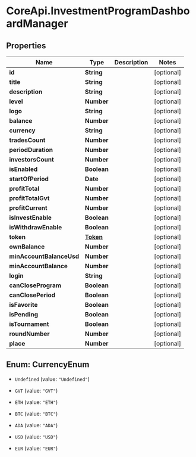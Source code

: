 # CoreApi.InvestmentProgramDashboardManager

## Properties
Name | Type | Description | Notes
------------ | ------------- | ------------- | -------------
**id** | **String** |  | [optional] 
**title** | **String** |  | [optional] 
**description** | **String** |  | [optional] 
**level** | **Number** |  | [optional] 
**logo** | **String** |  | [optional] 
**balance** | **Number** |  | [optional] 
**currency** | **String** |  | [optional] 
**tradesCount** | **Number** |  | [optional] 
**periodDuration** | **Number** |  | [optional] 
**investorsCount** | **Number** |  | [optional] 
**isEnabled** | **Boolean** |  | [optional] 
**startOfPeriod** | **Date** |  | [optional] 
**profitTotal** | **Number** |  | [optional] 
**profitTotalGvt** | **Number** |  | [optional] 
**profitCurrent** | **Number** |  | [optional] 
**isInvestEnable** | **Boolean** |  | [optional] 
**isWithdrawEnable** | **Boolean** |  | [optional] 
**token** | [**Token**](Token.md) |  | [optional] 
**ownBalance** | **Number** |  | [optional] 
**minAccountBalanceUsd** | **Number** |  | [optional] 
**minAccountBalance** | **Number** |  | [optional] 
**login** | **String** |  | [optional] 
**canCloseProgram** | **Boolean** |  | [optional] 
**canClosePeriod** | **Boolean** |  | [optional] 
**isFavorite** | **Boolean** |  | [optional] 
**isPending** | **Boolean** |  | [optional] 
**isTournament** | **Boolean** |  | [optional] 
**roundNumber** | **Number** |  | [optional] 
**place** | **Number** |  | [optional] 


<a name="CurrencyEnum"></a>
## Enum: CurrencyEnum


* `Undefined` (value: `"Undefined"`)

* `GVT` (value: `"GVT"`)

* `ETH` (value: `"ETH"`)

* `BTC` (value: `"BTC"`)

* `ADA` (value: `"ADA"`)

* `USD` (value: `"USD"`)

* `EUR` (value: `"EUR"`)




